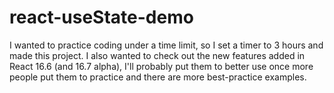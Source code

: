 # react-useState-demo

I wanted to practice coding under a time limit, so I set a timer to 3 hours and made this project. I also wanted to check out the new features added in React 16.6 (and 16.7 alpha),
I'll probably put them to better use once more people put them to practice and there are more best-practice examples.
